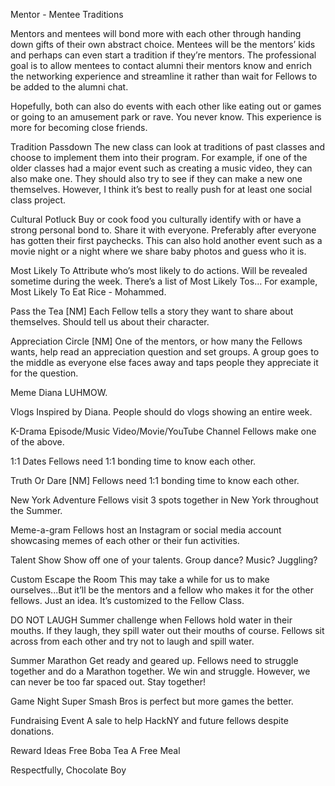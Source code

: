 
Mentor - Mentee Traditions

Mentors and mentees will bond more with each other through handing down gifts of their own abstract choice. Mentees will be the mentors’ kids and perhaps can even start a tradition if they’re mentors. The professional goal is to allow mentees to contact alumni their mentors know and enrich the networking experience and streamline it rather than wait for Fellows to be added to the alumni chat.

Hopefully, both can also do events with each other like eating out or games or going to an amusement park or rave. You never know. This experience is more for becoming close friends.



Tradition Passdown
The new class can look at traditions of past classes and choose to implement them into their program. For example, if one of the older classes had a major event such as creating a music video, they can also make one. They should also try to see if they can make a new one themselves. However, I think it’s best to really push for at least one social class project.


Cultural Potluck
Buy or cook food you culturally identify with or have a strong personal bond to. Share it with everyone. Preferably after everyone has gotten their first paychecks. This can also hold another event such as a movie night or a night where we share baby photos and guess who it is.


Most Likely To
Attribute who’s most likely to do actions. Will be revealed sometime during the week. There’s a list of Most Likely Tos… For example, Most Likely To Eat Rice - Mohammed.



Pass the Tea [NM]
Each Fellow tells a story they want to share about themselves. Should tell us about their character.



Appreciation Circle [NM]
One of the mentors, or how many the Fellows wants, help read an appreciation question and set groups. A group goes to the middle as everyone else faces away and taps people they appreciate it for the question.



Meme Diana
LUHMOW. 


Vlogs
Inspired by Diana. People should do vlogs showing an entire week.


K-Drama Episode/Music Video/Movie/YouTube Channel
Fellows make one of the above. 


1:1 Dates
Fellows need 1:1 bonding time to know each other.


Truth Or Dare [NM]
Fellows need 1:1 bonding time to know each other.


New York Adventure
Fellows visit 3 spots together in New York throughout the Summer.


Meme-a-gram
Fellows host an Instagram or social media account showcasing memes of each other or their fun activities.


Talent Show
Show off one of your talents. Group dance? Music? Juggling?


Custom Escape the Room
This may take a while for us to make ourselves...But it’ll be the mentors and a fellow who makes it for the other fellows. Just an idea. It’s customized to the Fellow Class.


DO NOT LAUGH
Summer challenge when Fellows hold water in their mouths. If they laugh, they spill water out their mouths of course. Fellows sit across from each other and try not to laugh and spill water.


Summer Marathon
Get ready and geared up. Fellows need to struggle together and do a Marathon together. We win and struggle. However, we can never be too far spaced out. Stay together!


Game Night
Super Smash Bros is perfect but more games the better.


Fundraising Event
A sale to help HackNY and future fellows despite donations.


Reward Ideas
Free Boba Tea
A Free Meal
 

Respectfully,
Chocolate Boy









